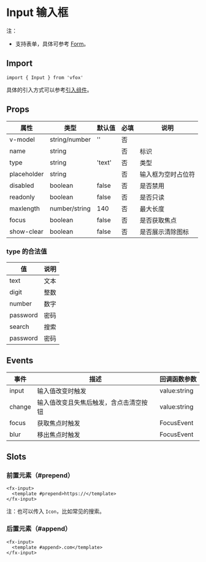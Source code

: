# Input 输入框

注：

- 支持表单，具体可参考 [Form](./Form.md)。

## Import

```
import { Input } from 'vfox'
```

具体的引入方式可以参考[引入组件](../guide/import.md)。

## Props

| 属性        | 类型          | 默认值 | 必填 | 说明               |
| ----------- | ------------- | ------ | ---- | ------------------ |
| v-model     | string/number | ''     | 否   |
| name        | string        |        | 否   | 标识               |
| type        | string        | 'text' | 否   | 类型               |
| placeholder | string        |        | 否   | 输入框为空时占位符 |
| disabled    | boolean       | false  | 否   | 是否禁用           |
| readonly    | boolean       | false  | 否   | 是否只读           |
| maxlength   | number/string | 140    | 否   | 最大长度           |
| focus       | boolean       | false  | 否   | 是否获取焦点       |
| show-clear  | boolean       | false  | 否   | 是否展示清除图标   |

### type 的合法值

| 值       | 说明 |
| -------- | ---- |
| text     | 文本 |
| digit    | 整数 |
| number   | 数字 |
| password | 密码 |
| search   | 搜索 |
| password | 密码 |

## Events

| 事件   | 描述                                   | 回调函数参数 |
| ------ | -------------------------------------- | ------------ |
| input  | 输入值改变时触发                       | value:string |
| change | 输入值改变且失焦后触发，含点击清空按钮 | value:string |
| focus  | 获取焦点时触发                         | FocusEvent   |
| blur   | 移出焦点时触发                         | FocusEvent   |

## Slots

### 前置元素（#prepend）

```
<fx-input>
  <template #prepend>https://</template>
</fx-input>
```

注：也可以传入 `Icon`，比如常见的搜索。

### 后置元素（#append）

```
<fx-input>
  <template #append>.com</template>
</fx-input>
```
